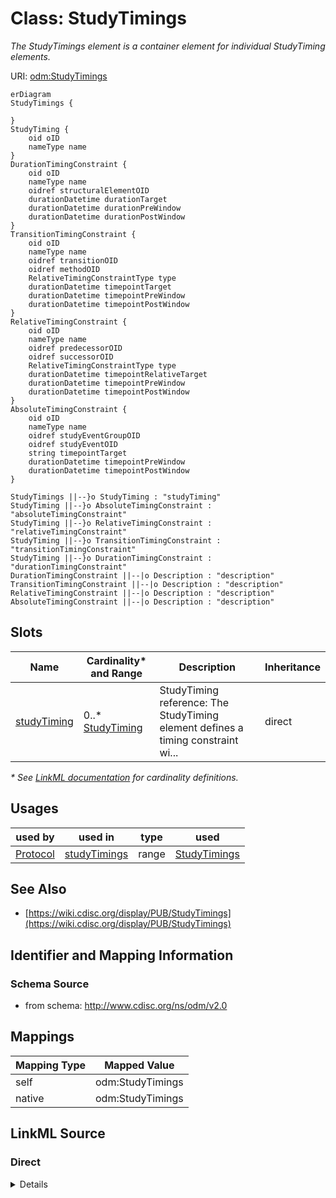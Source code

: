 # Class: StudyTimings

_The StudyTimings element is a container element for individual StudyTiming elements._




URI: [odm:StudyTimings](http://www.cdisc.org/ns/odm/v2.0/StudyTimings)


```mermaid
erDiagram
StudyTimings {

}
StudyTiming {
    oid oID  
    nameType name  
}
DurationTimingConstraint {
    oid oID  
    nameType name  
    oidref structuralElementOID  
    durationDatetime durationTarget  
    durationDatetime durationPreWindow  
    durationDatetime durationPostWindow  
}
TransitionTimingConstraint {
    oid oID  
    nameType name  
    oidref transitionOID  
    oidref methodOID  
    RelativeTimingConstraintType type  
    durationDatetime timepointTarget  
    durationDatetime timepointPreWindow  
    durationDatetime timepointPostWindow  
}
RelativeTimingConstraint {
    oid oID  
    nameType name  
    oidref predecessorOID  
    oidref successorOID  
    RelativeTimingConstraintType type  
    durationDatetime timepointRelativeTarget  
    durationDatetime timepointPreWindow  
    durationDatetime timepointPostWindow  
}
AbsoluteTimingConstraint {
    oid oID  
    nameType name  
    oidref studyEventGroupOID  
    oidref studyEventOID  
    string timepointTarget  
    durationDatetime timepointPreWindow  
    durationDatetime timepointPostWindow  
}

StudyTimings ||--}o StudyTiming : "studyTiming"
StudyTiming ||--}o AbsoluteTimingConstraint : "absoluteTimingConstraint"
StudyTiming ||--}o RelativeTimingConstraint : "relativeTimingConstraint"
StudyTiming ||--}o TransitionTimingConstraint : "transitionTimingConstraint"
StudyTiming ||--}o DurationTimingConstraint : "durationTimingConstraint"
DurationTimingConstraint ||--|o Description : "description"
TransitionTimingConstraint ||--|o Description : "description"
RelativeTimingConstraint ||--|o Description : "description"
AbsoluteTimingConstraint ||--|o Description : "description"

```



<!-- no inheritance hierarchy -->


## Slots

| Name | Cardinality* and Range | Description | Inheritance |
| ---  | --- | --- | --- |
| [studyTiming](studyTiming.md) | 0..* <br/> [StudyTiming](StudyTiming.md) | StudyTiming reference: The StudyTiming element defines a timing constraint wi... | direct |

_* See [LinkML documentation](https://linkml.io/linkml/schemas/slots.html#slot-cardinality) for cardinality definitions._




## Usages

| used by | used in | type | used |
| ---  | --- | --- | --- |
| [Protocol](Protocol.md) | [studyTimings](studyTimings.md) | range | [StudyTimings](StudyTimings.md) |






## See Also

* [https://wiki.cdisc.org/display/PUB/StudyTimings](https://wiki.cdisc.org/display/PUB/StudyTimings)

## Identifier and Mapping Information







### Schema Source


* from schema: http://www.cdisc.org/ns/odm/v2.0





## Mappings

| Mapping Type | Mapped Value |
| ---  | ---  |
| self | odm:StudyTimings |
| native | odm:StudyTimings |





## LinkML Source

<!-- TODO: investigate https://stackoverflow.com/questions/37606292/how-to-create-tabbed-code-blocks-in-mkdocs-or-sphinx -->

### Direct

<details>
```yaml
name: StudyTimings
description: The StudyTimings element is a container element for individual StudyTiming
  elements.
from_schema: http://www.cdisc.org/ns/odm/v2.0
see_also:
- https://wiki.cdisc.org/display/PUB/StudyTimings
rank: 1000
slots:
- studyTiming
slot_usage:
  studyTiming:
    name: studyTiming
    multivalued: true
    domain_of:
    - StudyTimings
    range: StudyTiming
    inlined: true
    inlined_as_list: true
class_uri: odm:StudyTimings

```
</details>

### Induced

<details>
```yaml
name: StudyTimings
description: The StudyTimings element is a container element for individual StudyTiming
  elements.
from_schema: http://www.cdisc.org/ns/odm/v2.0
see_also:
- https://wiki.cdisc.org/display/PUB/StudyTimings
rank: 1000
slot_usage:
  studyTiming:
    name: studyTiming
    multivalued: true
    domain_of:
    - StudyTimings
    range: StudyTiming
    inlined: true
    inlined_as_list: true
attributes:
  studyTiming:
    name: studyTiming
    description: 'StudyTiming reference: The StudyTiming element defines a timing
      constraint within the study, which can be an absolute timing constraint (e.g.,
      start of the screening visit must be between 1 January 2022 and 31 December
      2022), a relative timing constraint (e.g., visit 2 must be within 30 days after
      visit 1 with a window of +/- 1 week), a transition timing constraint (i.e.,
      timing constraint on a transition within a defined workflow), or a duration
      timing constraint (e.g., the duration of visit 2 is planned to take hours with
      a window of 30 minutes).'
    from_schema: http://www.cdisc.org/ns/odm/v2.0
    rank: 1000
    multivalued: true
    identifier: false
    alias: studyTiming
    owner: StudyTimings
    domain_of:
    - StudyTimings
    range: StudyTiming
    inlined: true
    inlined_as_list: true
class_uri: odm:StudyTimings

```
</details>